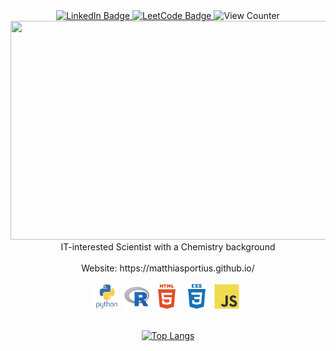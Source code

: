 <div id="header" align="center">
  <div id="badges">
    <a href="https://www.linkedin.com/in/matthias-portius-61a3181a8">
      <img src="https://img.shields.io/badge/LinkedIn-blue?style=flat-square&logo=linkedin&logoColor=white" alt="LinkedIn Badge"/>
    </a>
    <a href="https://leetcode.com/MatthiasP/">
      <img src="https://img.shields.io/badge/LeetCode-orange?style=flat-square&logo=leetcode&logoColor=white" alt="LeetCode Badge"/>
    </a>
    <img src="https://komarev.com/ghpvc/?username=matthiasportius&style=flat-square&color=blue" alt="View Counter"/>
  </div>

  <div id="header-img">
    <img src="https://media.giphy.com/media/dWesBcTLavkZuG35MI/giphy.gif" width="550" height="350"/>
    </br>
    IT-interested Scientist with a Chemistry background</br>
    </br>
  </div>

  <div>
    Website: https://matthiasportius.github.io/
  </div>
  </br>

  <div id="icons">
    <img src="https://github.com/devicons/devicon/blob/master/icons/python/python-original-wordmark.svg"  title="Python" alt="Python" width="40" height="40"/>&nbsp;
    <img src="https://github.com/devicons/devicon/blob/master/icons/r/r-original.svg"  title="R" alt="R" width="40" height="40"/>&nbsp;
    <img src="https://github.com/devicons/devicon/blob/master/icons/html5/html5-plain-wordmark.svg" title="HTML5" alt="HTML" width="40" height="40"/>&nbsp;
    <img src="https://github.com/devicons/devicon/blob/master/icons/css3/css3-plain-wordmark.svg"  title="CSS3" alt="CSS" width="40" height="40"/>&nbsp;
    <img src="https://github.com/devicons/devicon/blob/master/icons/javascript/javascript-original.svg" title="JavaScript" alt="JavaScript" width="40" height="40"/>&nbsp;
  </div>
  </br>

  [![Top Langs](https://github-readme-stats.vercel.app/api/top-langs/?username=matthiasportius&layout=compact&langs_count=10)](https://github.com/anuraghazra/github-readme-stats)  
</div>
